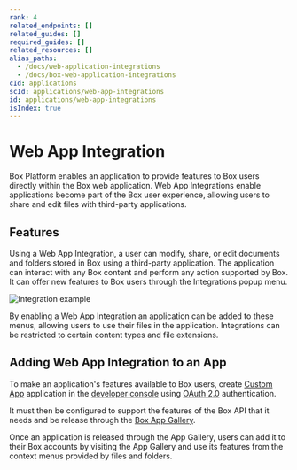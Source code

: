 ```yaml
---
rank: 4
related_endpoints: []
related_guides: []
required_guides: []
related_resources: []
alias_paths:
  - /docs/web-application-integrations
  - /docs/box-web-application-integrations
cId: applications
scId: applications/web-app-integrations
id: applications/web-app-integrations
isIndex: true
---
```

# Web App Integration

Box Platform enables an application to provide features to Box users
directly within the Box web application. Web App Integrations enable
applications become part of the Box user experience, allowing users to share and
edit files with third-party applications.

## Features

Using a Web App Integration, a user can modify, share, or edit documents and
folders stored in Box using a third-party application. The application can
interact with any Box content and perform any action supported by Box. It can
offer new features to Box users through the Integrations popup menu.

<ImageFrame border shadow width="400" center>

![Integration example](../images/integration-popup.png)

</ImageFrame>

By enabling a Web App Integration an application can be added to these menus,
allowing users to use their files in the application. Integrations can be
restricted to certain content types and file extensions.

## Adding Web App Integration to an App

To make an application's features available to Box users, create [Custom
App][custom-app] application in the [developer console][devconsole] using [OAuth
2.0][oauth2] authentication.

It must then be configured to support the features of the Box API that it needs
and be release through the [Box App Gallery][app-gallery].

Once an application is released through the App Gallery, users can add it to
their Box accounts by visiting the App Gallery and use its features from the
context menus provided by files and folders.

[app-gallery]: g://applications/app-gallery

[custom-app]: g://applications/custom-apps/oauth2-setup

[oauth2]: g://authentication/oauth2

[devconsole]: https://app.box.com/developers/console
